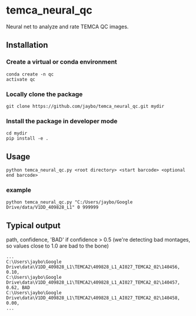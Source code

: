 # temca_neural_qc

Neural net to analyze and rate TEMCA QC images.


## Installation

### Create a virtual or conda environment

    conda create -n qc
    activate qc

### Locally clone the package

    git clone https://github.com/jaybo/temca_neural_qc.git mydir

    
### Install the package in developer mode

    cd mydir
    pip install -e .

## Usage

    python temca_neural_qc.py <root directory> <start barcode> <optional end barcode>

### example

    python temca_neural_qc.py "C:/Users/jaybo/Google Drive/data/V1DD_409828_L1" 0 999999

## Typical output

path, confidence, 'BAD' if confidence > 0.5
(we're detecting bad montages, so values close to 1.0 are bad to the bone)

    ...
    C:\Users\jaybo\Google Drive\data\V1DD_409828_L1\TEMCA2\409828_L1_AI027_TEMCA2_02\140456, 0.10,
    C:\Users\jaybo\Google Drive\data\V1DD_409828_L1\TEMCA2\409828_L1_AI027_TEMCA2_02\140457, 0.62, BAD
    C:\Users\jaybo\Google Drive\data\V1DD_409828_L1\TEMCA2\409828_L1_AI027_TEMCA2_02\140458, 0.00,
    ...
